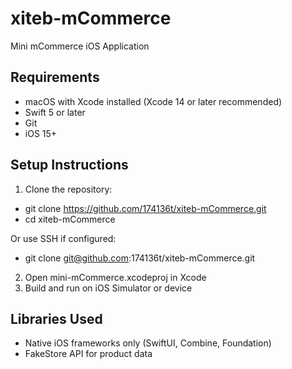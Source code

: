 # xiteb-mCommerce
Mini mCommerce iOS Application

## Requirements
- macOS with Xcode installed (Xcode 14 or later recommended)
- Swift 5 or later
- Git
- iOS 15+
  
## Setup Instructions
1. Clone the repository:
- git clone https://github.com/174136t/xiteb-mCommerce.git
- cd xiteb-mCommerce

Or use SSH if configured:
- git clone git@github.com:174136t/xiteb-mCommerce.git

2. Open mini-mCommerce.xcodeproj in Xcode
3. Build and run on iOS Simulator or device

## Libraries Used
- Native iOS frameworks only (SwiftUI, Combine, Foundation)
- FakeStore API for product data
